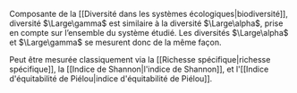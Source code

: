 Composante de la [[Diversité dans les systèmes écologiques|biodiversité]], diversité $\Large\gamma$ est similaire à la diversité $\Large\alpha$, prise en
compte sur l’ensemble du système étudié. Les diversités $\Large\alpha$ et $\Large\gamma$ se mesurent donc de la même façon.


Peut être mesurée classiquement via la [[Richesse spécifique|richesse spécifique]], la [[Indice de Shannon|l'indice de Shannon]], et l'[[Indice d'équitabilité de Piélou|indice d'équitabilité de Piélou]].
